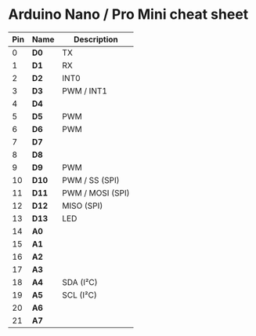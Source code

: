 
# Arduino Nano / Pro Mini cheat sheet

| Pin |Name |Description|
|-----|-----|-----------|
|  0  | **D0**  | TX |
|  1  | **D1**  | RX |
|  2  | **D2**  | INT0 |
|  3  | **D3**  | PWM / INT1 |
|  4  | **D4**  | |
|  5  | **D5**  | PWM |
|  6  | **D6**  | PWM |
|  7  | **D7**  | |
|  8  | **D8**  | |
|  9  | **D9**  | PWM |
|  10 | **D10** | PWM / SS (SPI) |
|  11 | **D11** | PWM / MOSI (SPI) |
|  12 | **D12** | MISO (SPI) |
|  13 | **D13** | LED |
|  14 | **A0**  | |
|  15 | **A1**  | |
|  16 | **A2**  | |
|  17 | **A3**  | |
|  18 | **A4**  | SDA (I²C) |
|  19 | **A5**  | SCL (I²C) |
|  20 | **A6**  | |
|  21 | **A7**  | |
